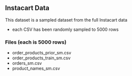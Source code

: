 ## Instacart Data

This dataset is a sampled dataset from the full Instacart data

* each CSV has been randomly sampled to 5000 rows 

### Files (each is 5000 rows)

* order_products_prior_sm.csv 
* order_products_train_sm.csv 
* orders_sm.csv
* product_names_sm.csv
